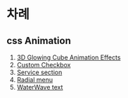 # 차례

## css Animation

1. <a href="https://github.com/Self-Study-Programing/AnimationAndInteractive/tree/master/cssAnimation/3D%20Glowing%20Cube%20Animation%20Effects">3D Glowing Cube Animation Effects</a>
2. <a href="https://github.com/Self-Study-Programing/AnimationAndInteractive/tree/master/cssAnimation/Custom%20Checkbox">Custom Checkbox</a>
3. <a href="https://github.com/Self-Study-Programing/AnimationAndInteractive/tree/master/cssAnimation/ServicesSection">Service section</a>
4. <a href="https://github.com/Self-Study-Programing/AnimationAndInteractive/tree/master/cssAnimation/Simple%20Radial%20Menu">Radial menu</a>
5. <a href="https://github.com/Self-Study-Programing/AnimationAndInteractive/tree/master/cssAnimation/WaterWaveText">WaterWave text</a>
